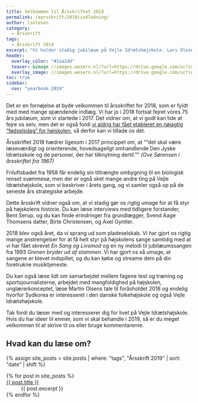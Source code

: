 ```yaml
---
title: Velkommen til Årsskriftet 2019
permalink: /aarsskrift/2019/indledning/
author: lsolesen
category:
  - Årsskrift
tags:
  - Årsskrift 2019
excerpt: "Vi holder stadig jubilæum på Vejle Idrætshøjskole. Lars Olesen, viceforstander, fortæller lidt om indholdet i årsskriftet."
header:
  overlay_color: "#1aa2dd"
  teaser: &image //images.weserv.nl/?url=https://drive.google.com/uc?id=0B2r5iwetmG48WkZwVk11UTlmM2dobzNfLUVqeVdZbDNtWXhB&w=300
  overlay_image: //images.weserv.nl/?url=https://drive.google.com/uc?id=0B2r5iwetmG48WkZwVk11UTlmM2dobzNfLUVqeVdZbDNtWXhB&w=2000
toc: true
sidebar:
  nav: "yearbook-2019"
---
```


Det er en fornøjelse at byde velkommen til årsskriftet for 2018, som er fyldt med med mange spændende indlæg. Vi har jo i 2018 fortsat fejret vores 75 års jubilæum, som vi startede i 2017. Det vidner om, at vi godt kan lide at fejre os selv, men det er også fordi [vi aldrig har fået etableret en nøjagtig “fødselsdag” for højskolen](/faq/fodselsdag/), så derfor kan vi tillade os det.

Årsskriftet 2018 hædrer ligesom i 2017 princippet om, at <q>“det skal være læseværdigt og orienterende, hovedsageligt omhandlende Den Jyske Idrætsskole og de personer, der har tilknytning dertil.”</q> <cite>(Ove Sørensen i årsskriftet fra 1967)</cite>

Friluftsbadet fra 1958 får endelig sin tiltrængte ombygning til en biologisk renset svømmesø, men der er også sket mange andre ting på Vejle Idrætshøjskole, som vi beskriver i årets gang, og vi samler også op på de seneste års strategiske arbejde.

Dette årsskrift vidner også om, at vi stadig gør os rigtig umage for at få styr på højskolens historie. Du kan læse interviews med tidligere forstander, Bent Serup, og du kan finde erindringer fra grundlægger, Svend Aage Thomsens datter, Birte Christensen, og Axel Gyntler.

2018 blev også året, da vi sprang ud som pladeselskab. Vi har gjort os rigtig mange anstrengelser for at få helt styr på højskolens sange samtidig med at vi har fået skrevet _En Sang og Livsmod_ og en ny melodi til jubilæumssangen fra 1993 _Grenen bryder ud af stammen_. Vi har gjort os så umage, at sangene er blevet indspillet, og du kan købe og streame dem på din foretrukne musiktjeneste.

Du kan også læse lidt om samarbejdet mellem fagene test og træning og sportsjournalisterne, arbejdet med mangfoldighed på højskolen, unglærerkonceptet, læse Martin Olsens tale til foråsholdet 2018 og endelig hvorfor Sydkorea er interesseret i den danske folkehøjskole og også Vejle Idrætshøjskole.

Tak fordi du læser med og interesserer dig for livet på Vejle Idrætshøjskole. Hvis du har ideer til emner, som vi skal behandle i 2019, så er du meget velkommen til at skrive til os eller bruge kommentarerne.

## Hvad kan du læse om?

{% assign site_posts = site.posts | where: "tags", "Årsskrift 2019" | sort: "date" | shift %}

<dl>
{% for post in site_posts %}
  <dt><a href="{{ post.url | relative_url }}" rel="permalink">{{ post.title }}</a></dt>
  <dd>{{ post.excerpt }}</dd>
{% endfor %}
</dl>
